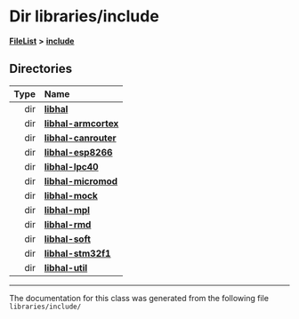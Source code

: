 

# Dir libraries/include



[**FileList**](files.md) **>** [**include**](dir_cba0faac6e93618a6e2539705915bd70.md)














## Directories

| Type | Name |
| ---: | :--- |
| dir | [**libhal**](dir_c21661262b37aa135a14febc024e67d7.md) <br> |
| dir | [**libhal-armcortex**](dir_b3459571a2adf19d50d3ad84e10dbc87.md) <br> |
| dir | [**libhal-canrouter**](dir_2c64ce4d64c558a00b906bdd8bb48b1b.md) <br> |
| dir | [**libhal-esp8266**](dir_b51c311201f953ecf0af8480d3c6c210.md) <br> |
| dir | [**libhal-lpc40**](dir_2fff134b595a3a874b0307aab0eea726.md) <br> |
| dir | [**libhal-micromod**](dir_3d3c07370f433c90fd72adf4c7e715ce.md) <br> |
| dir | [**libhal-mock**](dir_24679974995b72317f1fb09ac5dd2fb9.md) <br> |
| dir | [**libhal-mpl**](dir_938956f748520abcfe48f1edd19c1957.md) <br> |
| dir | [**libhal-rmd**](dir_3a391231662e3c35ce1f8bf907d80c4f.md) <br> |
| dir | [**libhal-soft**](dir_d4bad6877cf31bc2d39b696d7a305013.md) <br> |
| dir | [**libhal-stm32f1**](dir_382b22576b48b83d585887c4aba4f004.md) <br> |
| dir | [**libhal-util**](dir_5e94bd3e75b6b11eff60149e0bc5664b.md) <br> |

























































------------------------------
The documentation for this class was generated from the following file `libraries/include/`

